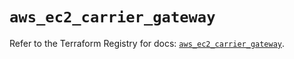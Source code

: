 # `aws_ec2_carrier_gateway`

Refer to the Terraform Registry for docs: [`aws_ec2_carrier_gateway`](https://registry.terraform.io/providers/hashicorp/aws/6.2.0/docs/resources/ec2_carrier_gateway).
